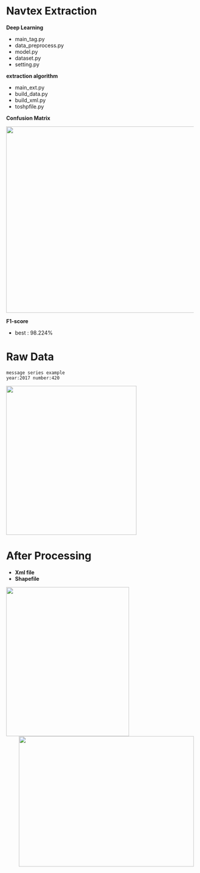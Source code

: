 # Navtex Extraction
**Deep Learning**
- main_tag.py
- data_preprocess.py
- model.py
- dataset.py
- setting.py

**extraction algorithm**
- main_ext.py
- build_data.py
- build_xml.py
- toshpfile.py


**Confusion Matrix**
<div align="left">
<img src="https://i.imgur.com/ZD3rcJn.png" width="700" height="500">
</div>

**F1-score**
- best : 98.224%

# Raw Data
```
message series example
year:2017 number:420
```
<div align="left">
<img src="https://i.imgur.com/c59hcj3.png" width="350" height="400">
</div>

# After Processing
- **Xml file**
- **Shapefile**
<div>
<img align="left" src="https://i.imgur.com/jfNg29q.png" width="330" height="400">
<img align="right" src="https://i.imgur.com/17EqiDy.png" width="470" height="350">
</div>
